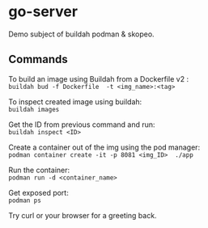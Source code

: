 # go-server
Demo subject of buildah podman & skopeo.
## Commands
To build an image using Buildah from a Dockerfile v2 :   
`buildah bud -f Dockerfile  -t <img_name>:<tag>`  

To inspect created image using buildah:   
  `buildah images`    

Get the ID from previous command and run:     
`buildah inspect <ID>`

Create a container out of the img using the pod manager:     
`podman container create -it -p 8081 <img_ID>  ./app`  

Run the container:    
`podman run -d <container_name>`

Get exposed port:    
`podman ps`   

Try curl or your browser for a greeting back.

